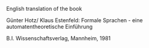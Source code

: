 English translation of the book 

Günter Hotz/ Klaus Estenfeld: Formale Sprachen - eine automatentheoretische Einführung

B.I. Wissenschaftsverlag, Mannheim, 1981


